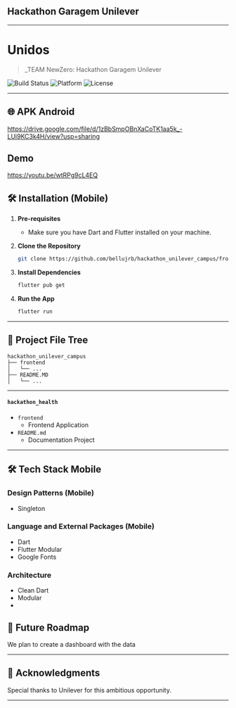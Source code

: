 ## Hackathon Garagem Unilever

---

# Unidos

> _TEAM NewZero: Hackathon Garagem Unilever

![Build Status](https://img.shields.io/badge/Build-Passing-brightgreen)
![Platform](https://img.shields.io/badge/Platform-Mobile-blue)
![License](https://img.shields.io/badge/License-MIT-green)

---

## 🌐 APK Android
 
https://drive.google.com/file/d/1zBbSmpOBnXaCoTK1aa5k_-LUi9KC3k4H/view?usp=sharing

## Demo

https://youtu.be/wtRPg9cL4EQ

## 🛠 Installation (Mobile)

1. **Pre-requisites**
    - Make sure you have Dart and Flutter installed on your machine.

2. **Clone the Repository**

    ```bash
    git clone https://github.com/bellujrb/hackathon_unilever_campus/frontend
    ```

3. **Install Dependencies**

    ```bash
    flutter pub get
    ```

4. **Run the App**

    ```bash
    flutter run
    ```
---

## 📂 Project File Tree
    
```
hackathon_unilever_campus
├── frontend
│   └── ...
├── README.MD
│   └── ...
```
---

#### `hackathon_health`

- `frontend`
    - Frontend Application
- `README.md`
    - Documentation Project

---

## 🛠 Tech Stack Mobile

### Design Patterns (Mobile)
- Singleton

### Language and External Packages (Mobile)
- Dart
- Flutter Modular
- Google Fonts

### Architecture
- Clean Dart
- Modular
- 
## 🌈 Future Roadmap

We plan to create a dashboard with the data

---

## 🙏 Acknowledgments

Special thanks to Unilever for this ambitious opportunity.

---

